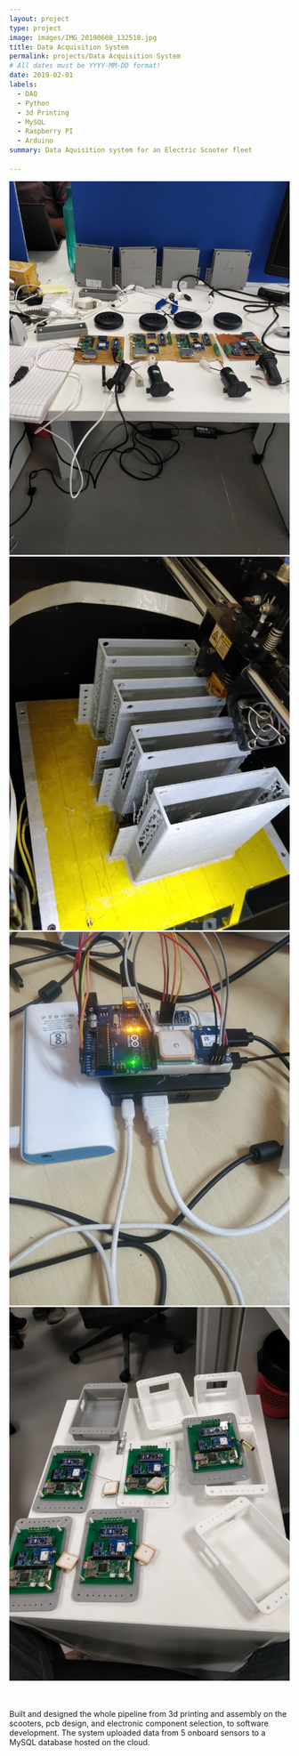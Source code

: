 ```yaml
---
layout: project
type: project
image: images/IMG_20190608_132518.jpg
title: Data Acquisition System
permalink: projects/Data Acquisition System
# All dates must be YYYY-MM-DD format!
date: 2019-02-01
labels:
  - DAQ
  - Python
  - 3d Printing
  - MySQL
  - Raspberry PI
  - Arduino
summary: Data Aquisition system for an Electric Scooter fleet

---
```


<div class="ui small images">
<img class="ui medium right rounded image" src="../images/IMG_20190429_150921.jpg">
<img class="ui medium right rounded image" src="../images/IMG_20190415_115046.jpg">
<img class="ui medium right rounded image" src="../images/IMG_20190226_132933.jpg">
<img class="ui medium right rounded image" src="../images/IMG_20190510_171113.jpg">
</div>

<br>
<br>

Built and designed the whole pipeline from 3d printing and assembly on the scooters, pcb design, and electronic component selection, to software development. The system uploaded data from 5 onboard sensors to a MySQL database hosted on the cloud.

